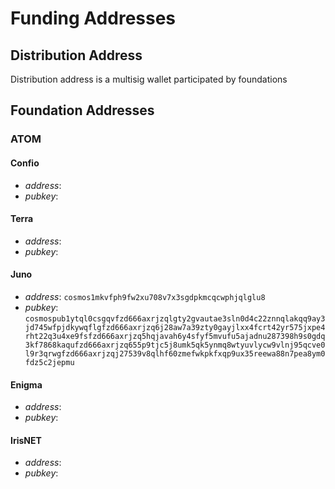 # Funding Addresses

## Distribution Address

Distribution address is a multisig wallet participated by foundations

## Foundation Addresses

### ATOM

#### Confio

- _address_:
- _pubkey_:

#### Terra

- _address_:
- _pubkey_:

#### Juno

- _address_: `cosmos1mkvfph9fw2xu708v7x3sgdpkmcqcwphjqlglu8`
- _pubkey_: `cosmospub1ytql0csgqvfzd666axrjzqlgty2gvautae3sln0d4c22znnqlakqq9ay3jd745wfpjdkywqflgfzd666axrjzq6j28aw7a39zty0gayjlxx4fcrt42yr575jxpe4rht22q3u4xe9fsfzd666axrjzq5hqjavah6y4sfyf5mvufu5ajadnu287398h9s0gdq3kf7868kaqufzd666axrjzq655p9tjc5j8umk5qk5ynmq8wtyuvlycw9vlnj95qcve0l9r3qrwgfzd666axrjzqj27539v8qlhf60zmefwkpkfxqp9ux35reewa88n7pea8ym0fdz5c2jepmu`

#### Enigma

- _address_:
- _pubkey_:

#### IrisNET

- _address_:
- _pubkey_:

